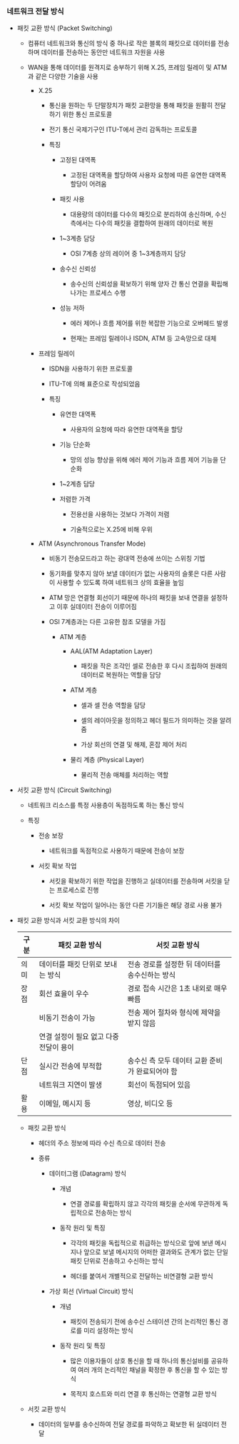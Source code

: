 ### 네트워크 전달 방식

- 패킷 교환 방식 (Packet Switching)
  
  - 컴퓨터 네트워크와 통신의 방식 중 하나로 작은 블록의 패킷으로 데이터를 전송하며 데이터를 전송하는 동안만 네트워크 자원을 사용
  
  - WAN을 통해 데이터를 원격지로 송부하기 위해 X.25, 프레임 릴레이 및 ATM과 같은 다양한 기술을 사용
    
    - X.25
      
      - 통신을 원하는 두 단말장치가 패킷 교환망을 통해 패킷을 원활히 전달하기 위한 통신 프로토콜
      
      - 전기 통신 국제기구인 ITU-T에서 관리 감독하는 프로토콜
      
      - 특징
        
        - 고정된 대역폭
          
          - 고정된 대역폭을 할당하여 사용자 요청에 따른 유연한 대역폭 할당이 어려움
        
        - 패킷 사용
          
          - 대용량의 데이터를 다수의 패킷으로 분리하여 송신하며, 수신 측에서는 다수의 패킷을 결합하여 원래의 데이터로 복원
        
        - 1~3계층 담당
          
          - OSI 7계층 상의 레이어 중 1~3계층까지 담당
        
        - 송수신 신뢰성
          
          - 송수신의 신뢰성을 확보하기 위해 양자 간 통신 연결을 확립해 나가는 프로세스 수행
        
        - 성능 저하
          
          - 에러 제어나 흐름 제어를 위한 복잡한 기능으로 오버헤드 발생
          
          - 현재는 프레임 릴레이나 ISDN, ATM 등 고속망으로 대체
    
    - 프레임 릴레이
      
      - ISDN을 사용하기 위한 프로토콜
      
      - ITU-T에 의해 표준으로 작성되었음
      
      - 특징
        
        - 유연한 대역폭
          
          - 사용자의 요청에 따라 유연한 대역폭을 할당
        
        - 기능 단순화
          
          - 망의 성능 향상을 위해 에러 제어 기능과 흐름 제어 기능을 단순화
        
        - 1~2계층 담당
        
        - 저렴한 가격
          
          - 전용선을 사용하는 것보다 가격이 저렴
          
          - 기술적으로는 X.25에 비해 우위
    
    - ATM (Asynchronous Transfer Mode)
      
      - 비동기 전송모드라고 하는 광대역 전송에 쓰이는 스위칭 기법
      
      - 동기화를 맞추지 않아 보낼 데이터가 없는 사용자의 슬롯은 다른 사람이 사용할 수 있도록 하여 네트워크 상의 효율을 높임
      
      - ATM 망은 연결형 회선이기 때문에 하나의 패킷을 보내 연결을 설정하고 이후 실데이터 전송이 이루어짐
      
      - OSI 7계층과는 다른 고유한 참조 모델을 가짐
        
        - ATM 계층
          
          - AAL(ATM Adaptation Layer)
            
            - 패킷을 작은 조각인 셀로 전송한 후 다시 조립하여 원래의 데이터로 복원하는 역할을 담당
          
          - ATM 계층
            
            - 셀과 셀 전송 역할을 담당
            
            - 셀의 레이아웃을 정의하고 헤더 필드가 의미하는 것을 알려줌
            
            - 가상 회선의 연결 및 해제, 혼잡 제어 처리
          
          - 물리 계층 (Physical Layer)
            
            - 물리적 전송 매체를 처리하는 역할

- 서킷 교환 방식 (Circuit Switching)
  
  - 네트워크 리소스를 특정 사용층이 독점하도록 하는 통신 방식
  
  - 특징
    
    - 전송 보장
      
      - 네트워크를 독점적으로 사용하기 때문에 전송이 보장
    
    - 서킷 확보 작업
      
      - 서킷을 확보하기 위한 작업을 진행하고 실데이터를 전송하며 서킷을 닫는 프로세스로 진행
      
      - 서킷 확보 작업이 일어나는 동안 다른 기기들은 해당 경로 사용 불가

- 패킷 교환 방식과 서킷 교환 방식의 차이
  
  | 구분  | 패킷 교환 방식               | 서킷 교환 방식                    |
  | --- | ---------------------- | --------------------------- |
  | 의미  | 데이터를 패킷 단위로 보내는 방식     | 전송 경로를 설정한 뒤 데이터를 송수신하는 방식  |
  | 장점  | 회선 효율이 우수              | 경로 접속 시간은 1초 내외로 매우 빠름      |
  |     | 비동기 전송이 가능             | 전송 제어 절차와 형식에 제약을 받지 않음     |
  |     | 연결 설정이 필요 없고 다중 전달이 용이 |                             |
  | 단점  | 실시간 전송에 부적합            | 송수신 측 모두 데이터 교환 준비가 완료되어야 함 |
  |     | 네트워크 지연이 발생            | 회선이 독점되어 있음                 |
  | 활용  | 이메일, 메시지 등             | 영상, 비디오 등                   |
  
  - 패킷 교환 방식
    
    - 헤더의 주소 정보에 따라 수신 측으로 데이터 전송
    
    - 종류
      
      - 데이터그램 (Datagram) 방식
        
        - 개념
          
          - 연결 경로를 확립하지 않고 각각의 패킷을 순서에 무관하게 독립적으로 전송하는 방식
        
        - 동작 원리 및 특징
          
          - 각각의 패킷을 독립적으로 취급하는 방식으로 앞에 보낸 메시지나 앞으로 보낼 메시지의 어떠한 결과와도 관계가 없는 단일 패킷 단위로 전송하고 수신하는 방식
          
          - 헤더를 붙여서 개별적으로 전달하는 비연결형 교환 방식
      
      - 가상 회선 (Virtual Circuit) 방식
        
        - 개념
          
          - 패킷이 전송되기 전에 송수신 스테이션 간의 논리적인 통신 경로를 미리 설정하는 방식
        
        - 동작 원리 및 특징
          
          - 많은 이용자들이 상호 통신을 할 때 하나의 통신설비를 공유하여 여러 개의 논리적인 채널을 확정한 후 통신을 할 수 있는 방식
          
          - 목적지 호스트와 미리 연결 후 통신하는 연결형 교환 방식
  
  - 서킷 교환 방식
    
    - 데이터의 일부를 송수신하여 전달 경로를 파악하고 확보한 뒤 실데이터 전달